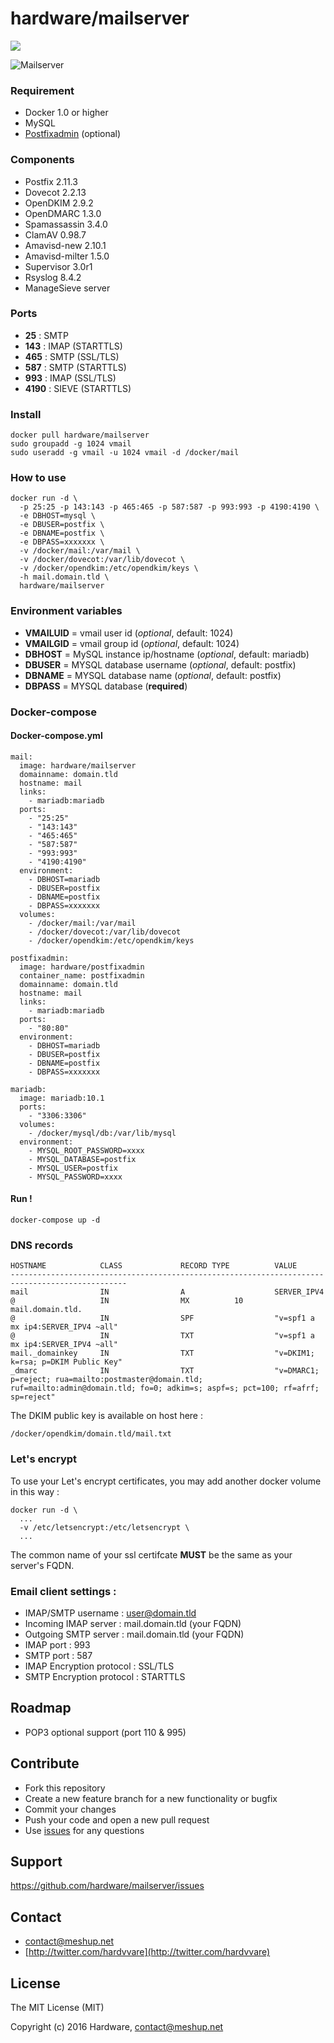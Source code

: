 # hardware/mailserver

[![](https://badge.imagelayers.io/hardware/mailserver:latest.svg)](https://imagelayers.io/?images=hardware/mailserver:latest 'Get your own badge on imagelayers.io')

![Mailserver](https://i.imgur.com/7romRth.png "Mailserver")

### Requirement

- Docker 1.0 or higher
- MySQL
- [Postfixadmin](https://github.com/hardware/postfixadmin) (optional)

### Components

- Postfix 2.11.3
- Dovecot 2.2.13
- OpenDKIM 2.9.2
- OpenDMARC 1.3.0
- Spamassassin 3.4.0
- ClamAV 0.98.7
- Amavisd-new 2.10.1
- Amavisd-milter 1.5.0
- Supervisor 3.0r1
- Rsyslog 8.4.2
- ManageSieve server

### Ports

- **25** : SMTP
- **143** : IMAP (STARTTLS)
- **465** : SMTP (SSL/TLS)
- **587** : SMTP (STARTTLS)
- **993** : IMAP (SSL/TLS)
- **4190** : SIEVE (STARTTLS)

### Install

```
docker pull hardware/mailserver
sudo groupadd -g 1024 vmail
sudo useradd -g vmail -u 1024 vmail -d /docker/mail
```

### How to use

```
docker run -d \
  -p 25:25 -p 143:143 -p 465:465 -p 587:587 -p 993:993 -p 4190:4190 \
  -e DBHOST=mysql \
  -e DBUSER=postfix \
  -e DBNAME=postfix \
  -e DBPASS=xxxxxxx \
  -v /docker/mail:/var/mail \
  -v /docker/dovecot:/var/lib/dovecot \
  -v /docker/opendkim:/etc/opendkim/keys \
  -h mail.domain.tld \
  hardware/mailserver
```

### Environment variables

- **VMAILUID** = vmail user id (*optional*, default: 1024)
- **VMAILGID** = vmail group id (*optional*, default: 1024)
- **DBHOST** = MySQL instance ip/hostname (*optional*, default: mariadb)
- **DBUSER** = MYSQL database username (*optional*, default: postfix)
- **DBNAME** = MYSQL database name (*optional*, default: postfix)
- **DBPASS** = MYSQL database (**required**)

### Docker-compose

#### Docker-compose.yml

```
mail:
  image: hardware/mailserver
  domainname: domain.tld
  hostname: mail
  links:
    - mariadb:mariadb
  ports:
    - "25:25"
    - "143:143"
    - "465:465"
    - "587:587"
    - "993:993"
    - "4190:4190"
  environment:
    - DBHOST=mariadb
    - DBUSER=postfix
    - DBNAME=postfix
    - DBPASS=xxxxxxx
  volumes:
    - /docker/mail:/var/mail
    - /docker/dovecot:/var/lib/dovecot
    - /docker/opendkim:/etc/opendkim/keys

postfixadmin:
  image: hardware/postfixadmin
  container_name: postfixadmin
  domainname: domain.tld
  hostname: mail
  links:
    - mariadb:mariadb
  ports:
    - "80:80"
  environment:
    - DBHOST=mariadb
    - DBUSER=postfix
    - DBNAME=postfix
    - DBPASS=xxxxxxx

mariadb:
  image: mariadb:10.1
  ports:
    - "3306:3306"
  volumes:
    - /docker/mysql/db:/var/lib/mysql
  environment:
    - MYSQL_ROOT_PASSWORD=xxxx
    - MYSQL_DATABASE=postfix
    - MYSQL_USER=postfix
    - MYSQL_PASSWORD=xxxx
```

#### Run !

```
docker-compose up -d
```

### DNS records

```
HOSTNAME            CLASS             RECORD TYPE          VALUE
------------------------------------------------------------------------------------------------
mail                IN                A                    SERVER_IPV4
@                   IN                MX          10       mail.domain.tld.
@                   IN                SPF                  "v=spf1 a mx ip4:SERVER_IPV4 ~all"
@                   IN                TXT                  "v=spf1 a mx ip4:SERVER_IPV4 ~all"
mail._domainkey     IN                TXT                  "v=DKIM1; k=rsa; p=DKIM Public Key"
_dmarc              IN                TXT                  "v=DMARC1; p=reject; rua=mailto:postmaster@domain.tld; ruf=mailto:admin@domain.tld; fo=0; adkim=s; aspf=s; pct=100; rf=afrf; sp=reject"
```

The DKIM public key is available on host here :

`/docker/opendkim/domain.tld/mail.txt`

### Let's encrypt

To use your Let's encrypt certificates, you may add another docker volume in this way :

```
docker run -d \
  ...
  -v /etc/letsencrypt:/etc/letsencrypt \
  ...
```

The common name of your ssl certifcate **MUST** be the same as your server's FQDN.

### Email client settings :

- IMAP/SMTP username : user@domain.tld
- Incoming IMAP server : mail.domain.tld (your FQDN)
- Outgoing SMTP server : mail.domain.tld (your FQDN)
- IMAP port : 993
- SMTP port : 587
- IMAP Encryption protocol : SSL/TLS
- SMTP Encryption protocol : STARTTLS

## Roadmap

- POP3 optional support (port 110 & 995)

## Contribute

- Fork this repository
- Create a new feature branch for a new functionality or bugfix
- Commit your changes
- Push your code and open a new pull request
- Use [issues](https://github.com/hardware/mailserver/issues) for any questions

## Support

https://github.com/hardware/mailserver/issues

## Contact

- [contact@meshup.net](mailto:contact@meshup.net)
- [http://twitter.com/hardvvare](http://twitter.com/hardvvare)

## License

The MIT License (MIT)

Copyright (c) 2016 Hardware, <contact@meshup.net>
